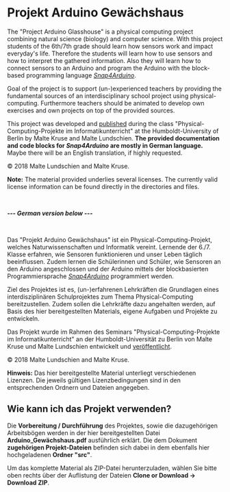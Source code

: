 ﻿# Projekt Arduino Gewächshaus
The  "Project Arduino Glasshouse" is a physical computing project combining natural science (biology) and computer science. With this project students of the 6th/7th grade should learn how sensors work and impact everyday's life. Therefore the students will learn how to use sensors and how to interpret the gathered information. Also they will learn how to connect sensors to an Arduino and program the Arduino with the block-based programming language <a href="http://snap4arduino.rocks/">*Snap4Arduino*</a>. 

Goal of the project is to support (un-)experienced teachers by providing the fundamental sources of an interdisciplinary school project using physical-computing. Furthermore teachers should be animated to develop own exercises and own projects on top of the provided sources. 

This project was developed and <a href="https://www.informatik.hu-berlin.de/de/forschung/gebiete/cses/for_schools/materials/Arduino_Gewaechshaus.pdf">published</a> during the class "Physical-Computing-Projekte im Informatikunterricht" at the Humboldt-University of Berlin by Malte Kruse and Malte Lundschien. **The provided documentation and code blocks for *Snap4Arduino* are mostly in German language.**  Maybe there will be an English translation, if highly requested.

&copy; 2018 Malte Lundschien and Malte Kruse. 

**Note:**
The material provided underlies several licenses. The currently valid license information can be found directly in the directories and files. 

<br />

***--- German version below ---***

<br/>

Das "Projekt Arduino Gewächshaus" ist ein Physical-Computing-Projekt, welches Naturwissenschaften und Informatik vereint. Lernende der 6./7. Klasse erfahren, wie Sensoren funktionieren und unser Leben täglich beeinflussen. Zudem lernen die Schülerinnen und Schüler, wie Sensoren an den Arduino angeschlossen und der Arduino mittels der blockbasierten Programmiersprache <a href="http://snap4arduino.rocks/">*Snap4Arduino*</a> programmiert werden.

Ziel des Projektes ist es, (un-)erfahrenen Lehrkräften die Grundlagen eines interdisziplinären Schulprojektes zum Thema Physical-Computing bereitzustellen. Zudem sollen die Lehrkräfte dazu angehalten werden, auf Basis des hier bereitgestellten Materials, eigene Aufgaben und Projekte zu entwickeln.

Das Projekt wurde im Rahmen des Seminars "Physical-Computing-Projekte im Informatikunterricht" an der Humboldt-Universität zu Berlin von Malte Kruse und Malte Lundschien entwickelt und <a href="https://www.informatik.hu-berlin.de/de/forschung/gebiete/cses/for_schools/materials/Arduino_Gewaechshaus.pdf">veröffentlicht</a>. 

&copy; 2018 Malte Lundschien and Malte Kruse. 

**Hinweis:**
Das hier bereitgestellte Material unterliegt verschiedenen Lizenzen. Die jeweils gültigen Lizenzbedingungen sind in den entsprechenden Ordnern und Dateien angegeben.

## Wie kann ich das Projekt verwenden?
Die **Vorbereitung / Durchführung** des Projektes, sowie die dazugehörigen Arbeitsbögen werden in der hier bereitgestellten Datei **Arduino_Gewächshaus.pdf** ausführlich erklärt. Die dem Dokument **zugehörigen Projekt-Dateien** befinden sich dabei in dem ebenfalls hier hochgeladenen **Ordner "src"**.

Um das komplette Material als ZIP-Datei herunterzuladen, wählen Sie bitte oben rechts über der Auflistung der Dateien **Clone or Download &rarr; Download ZIP**.
